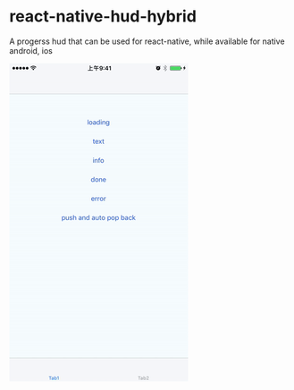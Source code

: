 # react-native-hud-hybrid

A progerss hud that can be used for react-native, while available for native android, ios

![ios-hud](./screenshot/ios-hud.gif)
